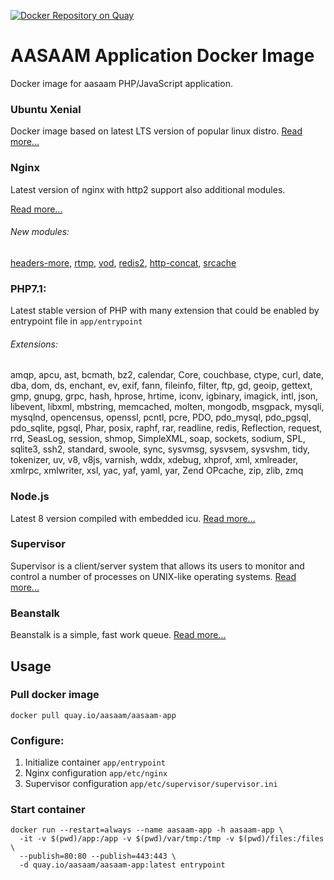 [![Docker Repository on Quay](https://quay.io/repository/aasaam/aasaam-app/status "Docker Repository on Quay")](https://quay.io/repository/aasaam/aasaam-app)

# AASAAM Application Docker Image
Docker image for aasaam PHP/JavaScript application.

### Ubuntu Xenial
  Docker image based on latest LTS version of popular linux distro.
  [Read more...](https://wiki.ubuntu.com/XenialXerus/ReleaseNotes)
### Nginx

  Latest version of nginx with http2 support also additional modules.

  [Read more...](https://nginx.org/)

###### New modules:
  [headers-more](https://github.com/openresty/headers-more-nginx-module), [rtmp](https://github.com/arut/nginx-rtmp-module), [vod](https://github.com/kaltura/nginx-vod-module), [redis2](https://github.com/kaltura/nginx-vod-module), [http-concat](https://github.com/alibaba/nginx-http-concat), [srcache](https://github.com/openresty/srcache-nginx-module)

### PHP7.1:
  Latest stable version of PHP with many extension that could be enabled by entrypoint file in `app/entrypoint`

###### Extensions:
  amqp, apcu, ast, bcmath, bz2, calendar, Core, couchbase, ctype, curl, date, dba, dom, ds, enchant, ev, exif, fann, fileinfo, filter, ftp, gd, geoip, gettext, gmp, gnupg, grpc, hash, hprose, hrtime, iconv, igbinary, imagick, intl, json, libevent, libxml, mbstring, memcached, molten, mongodb, msgpack, mysqli, mysqlnd, opencensus, openssl, pcntl, pcre, PDO, pdo_mysql, pdo_pgsql, pdo_sqlite, pgsql, Phar, posix, raphf, rar, readline, redis, Reflection, request, rrd, SeasLog, session, shmop, SimpleXML, soap, sockets, sodium, SPL, sqlite3, ssh2, standard, swoole, sync, sysvmsg, sysvsem, sysvshm, tidy, tokenizer, uv, v8, v8js, varnish, wddx, xdebug, xhprof, xml, xmlreader, xmlrpc, xmlwriter, xsl, yac, yaf, yaml, yar, Zend OPcache, zip, zlib, zmq

### Node.js
  Latest 8 version compiled with embedded icu.
  [Read more...](https://nodejs.org/en/)

### Supervisor
  Supervisor is a client/server system that allows its users to monitor and control a number of processes on UNIX-like operating systems.
  [Read more...](http://supervisord.org/)

### Beanstalk
  Beanstalk is a simple, fast work queue.
  [Read more...](http://kr.github.io/beanstalkd/)

## Usage
### Pull docker image

  ```docker pull quay.io/aasaam/aasaam-app```

### Configure:
1. Initialize container
  `app/entrypoint`
2. Nginx configuration
  `app/etc/nginx`
3. Supervisor configuration
  `app/etc/supervisor/supervisor.ini`

### Start container
```
docker run --restart=always --name aasaam-app -h aasaam-app \
  -it -v $(pwd)/app:/app -v $(pwd)/var/tmp:/tmp -v $(pwd)/files:/files \
  --publish=80:80 --publish=443:443 \
  -d quay.io/aasaam/aasaam-app:latest entrypoint
```
